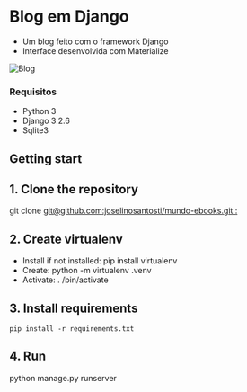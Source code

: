 # Blog em Django
* Um blog feito com o framework Django
* Interface desenvolvida com Materialize

![Blog](https://github.com/joselinosantosti/blog-django/blob/master/blog.png)

### Requisitos
* Python 3
* Django 3.2.6
* Sqlite3

## Getting start

## 1. Clone the repository
git clone [git@github.com:joselinosantosti/mundo-ebooks.git :](https://github.com/joselinosantosti/blog-django.git)<br>

## 2. Create virtualenv
* Install if not installed: pip install virtualenv <br>
* Create: python -m virtualenv .venv
* Activate: . /bin/activate

## 3. Install requirements
`pip install -r requirements.txt`

## 4. Run
python manage.py runserver

